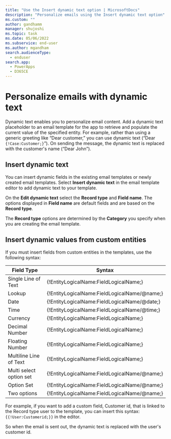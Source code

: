 ```yaml
---
title: "Use the Insert dynamic text option | MicrosoftDocs"
description: "Personalize emails using the Insert dynamic text option"
ms.custom: ""
author: gandhamm
manager: shujoshi
ms.topic: task
ms.date: 05/06/2022
ms.subservice: end-user
ms.author: mgandham
search.audienceType: 
  - enduser
search.app: 
  - PowerApps
  - D365CE
---
```



# Personalize emails with dynamic text

Dynamic text enables you to personalize email content. Add a dynamic text placeholder to an email template for the app to retrieve and populate the current value of the specified entity. For example, rather than using a generic greeting like “Dear customer,” you can use dynamic text (“Dear ``{!Case:Customer;}``”). On sending the message, the dynamic text is replaced with the customer's name (“Dear John”).

## Insert dynamic text

You can insert dynamic fields in the existing email templates or newly created email templates. Select **Insert dynamic text** in the email template editor to add dynamic text to your template.

On the **Edit dynamic text** select the **Record type** and **Field name**. The options displayed in **Field name** are default fields and are based on the **Record type**. 

The **Record type** options are determined by the **Category** you specify when you are creating the email template.

## Insert dynamic values from custom entities

If you must insert fields from custom entities in the templates, use the following syntax:

|Field Type  |Syntax  |
|----------|-----------|
|Single Line of Text |{!EntityLogicalName:FieldLogicalName;} |
|Lookup|{!EntityLogicalName:FieldLogicalName/@name;} |
|Date|{!EntityLogicalName:FieldLogicalName/@date;} |
|Time|{!EntityLogicalName:FieldLogicalName/@time;} |
|Currency |{!EntityLogicalName:FieldLogicalName;} |
|Decimal Number |{!EntityLogicalName:FieldLogicalName;} |
|Floating Number|{!EntityLogicalName:FieldLogicalName;} |
|Multiline Line of Text |{!EntityLogicalName:FieldLogicalName;} |
|Multi select option set|{!EntityLogicalName:FieldLogicalName/@name;} |
|Option Set |{!EntityLogicalName:FieldLogicalName/@name;} |
|Two options |{!EntityLogicalName:FieldLogicalName/@name;} |

For example, if you want to add a custom  field, Customer id, that is linked to the Record type user to the template, you can insert this syntax: ``{{!User:Customerid;}}`` in the editor.

So when the email is sent out, the dynamic text is replaced with the user's customer  id.
